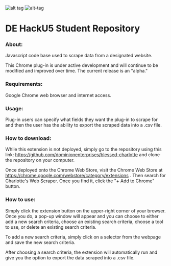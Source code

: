 
![alt tag](https://github.com/dominionenterprises/blessed-charlotte/blob/master/download.png)  ![alt-tag](https://github.com/dominionenterprises/blessed-charlotte/blob/master/charles.jpg)

# DE HackU5 Student Repository

### About:
Javascript code base used to scrape data from a designated website.

This Chrome plug-in is under active development and will continue to be modified and improved over time. The current release is an "alpha."

### Requirements:

Google Chrome web browser and internet access.

### Usage:

Plug-in users can specify what fields they want the plug-in to scrape for and then the user has the ability to export the scraped data into a .csv file.

### How to download:

While this extension is not deployed, simply go to the repository using this link: https://github.com/dominionenterprises/blessed-charlotte and clone the repository on your computer.

Once deployed onto the Chrome Web Store, visit the Chrome Web Store at https://chrome.google.com/webstore/category/extensions .
Then search for Charlotte's Web Scraper. Once you find it, click the "+ Add to Chrome" button.

### How to use:

Simply click the extension button on the upper-right corner of your browser. Once you do, a pop-up window will appear and you can choose to either add a new search criteria, choose an existing search criteria, choose a tool to use, or delete an existing search criteria.

To add a new search criteria, simply click on a selector from the webpage and save the new search criteria.

After choosing a search criteria, the extension will automatically run and give you the option to export the data scraped into a .csv file.
